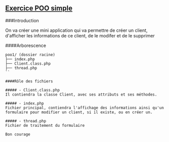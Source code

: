 ## [Exercice POO simple]()

###Introduction

On va créer une mini application qui va permettre de créer un client, d'afficher les informations de ce client, de le modifer et de le supprimer


####Arborescence

```
poo1/ (dossier racine)
├── index.php
├── Client.class.php
├── thread.php
``

####Rôle des fichiers

##### - Client.class.php
Il contiendra la classe Client, avec ses attributs et ses méthodes.

##### - index.php
Fichier principal, contiendra l'affichage des informations ainsi qu'un formulaire pour modifier un client, si il existe, ou en créer un.

##### - thread.php
Fichier de traitement du formulaire

Bon courage